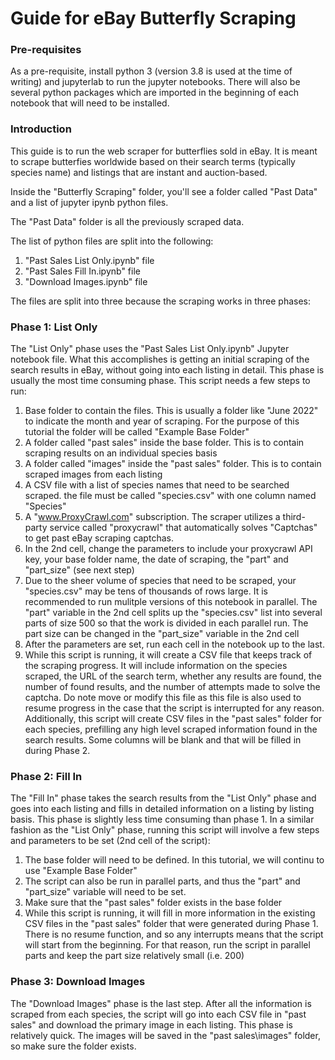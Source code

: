 # Guide for eBay Butterfly Scraping

### Pre-requisites

As a pre-requisite, install python 3 (version 3.8 is used at the time of writing) and jupyterlab to run the jupyter notebooks. There will also be several python packages which are imported in the beginning of each notebook that will need to be installed.

### Introduction

This guide is to run the web scraper for butterflies sold in eBay. It is meant to scrape butterfies worldwide based on their search terms (typically species name) and listings that are instant and auction-based.

Inside the "Butterfly Scraping" folder, you'll see a folder called "Past Data" and a list of jupyter ipynb python files.

The "Past Data" folder is all the previously scraped data. 

The list of python files are split into the following:

1. "Past Sales List Only.ipynb" file
2. "Past Sales Fill In.ipynb" file
3. "Download Images.ipynb" file

The files are split into three because the scraping works in three phases:

### Phase 1: List Only
The "List Only" phase uses the "Past Sales List Only.ipynb" Jupyter notebook file. What this accomplishes is getting an initial scraping of the search results in eBay, without going into each listing in detail. This phase is usually the most time consuming phase. This script needs a few steps to run:

1. Base folder to contain the files. This is usually a folder like "June 2022" to indicate the month and year of scraping. For the purpose of this tutorial the folder will be called "Example Base Folder"
2. A folder called "past sales" inside the base folder. This is to contain scraping results on an individual species basis
3. A folder called "images" inside the "past sales" folder. This is to contain scraped images from each listing
4. A CSV file with a list of species names that need to be searched scraped. the file must be called "species.csv" with one column named "Species"
5. A "www.ProxyCrawl.com" subscription. The scraper utilizes a third-party service called "proxycrawl" that automatically solves "Captchas" to get past eBay scraping captchas. 
6. In the 2nd cell, change the parameters to include your proxycrawl API key, your base folder name, the date of scraping, the "part" and "part_size" (see next step)
7. Due to the sheer volume of species that need to be scraped, your "species.csv" may be tens of thousands of rows large. It is recommended to run mulitple versions of this notebook in parallel. The "part" variable in the 2nd cell splits up the "species.csv" list into several parts of size 500 so that the work is divided in each parallel run. The part size can be changed in the "part_size" variable in the 2nd cell
8. After the parameters are set, run each cell in the notebook up to the last.
9. While this script is running, it will create a CSV file that keeps track of the scraping progress. It will include information on the species scraped, the URL of the search term, whether any results are found, the number of found results, and the number of attempts made to solve the captcha. Do note move or modify this file as this file is also used to resume progress in the case that the script is interrupted for any reason. Additionally, this script will create CSV files in the "past sales" folder for each species, prefilling any high level scraped information found in the search results. Some columns will be blank and that will be filled in during Phase 2.

### Phase 2: Fill In
The "Fill In" phase takes the search results from the "List Only" phase and goes into each listing and fills in detailed information on a listing by listing basis. This phase is slightly less time consuming than phase 1. In a similar fashion as the "List Only" phase, running this script will involve a few steps and parameters to be set (2nd cell of the script):

1. The base folder will need to be defined. In this tutorial, we will continu to use "Example Base Folder"
2. The script can also be run in parallel parts, and thus the "part" and "part_size" variable will need to be set.
3. Make sure that the "past sales" folder exists in the base folder
4. While this script is running, it will fill in more information in the existing CSV files in the "past sales" folder that were generated during Phase 1. There is no resume function, and so any interrupts means that the script will start from the beginning. For that reason, run the script in parallel parts and keep the part size relatively small (i.e. 200)

### Phase 3: Download Images
The "Download Images" phase is the last step. After all the information is scraped from each species, the script will go into each CSV file in "past sales" and download the primary image in each listing. This phase is relatively quick. The images will be saved in the "past sales\images" folder, so make sure the folder exists.
